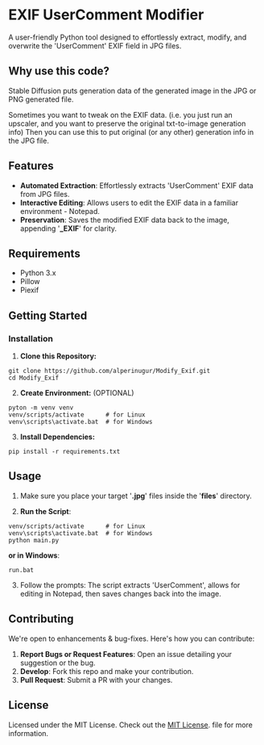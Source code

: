 # EXIF UserComment Modifier

A user-friendly Python tool designed to effortlessly extract, modify, and overwrite the 'UserComment' EXIF field in JPG files.

## Why use this code?

Stable Diffusion puts generation data of the generated image in the JPG or PNG generated file. 

Sometimes you want to tweak on the EXIF data. (i.e. you just run an upscaler, and you want to preserve the original txt-to-image generation info)
Then you can use this to put original (or any other) generation info in the JPG file.

## Features
* **Automated Extraction**: Effortlessly extracts 'UserComment' EXIF data from JPG files.
* **Interactive Editing**: Allows users to edit the EXIF data in a familiar environment - Notepad.
* **Preservation**: Saves the modified EXIF data back to the image, appending '**_EXIF**' for clarity.

## Requirements
* Python 3.x
* Pillow
* Piexif

## Getting Started
### **Installation**
1. **Clone this Repository:**

```
git clone https://github.com/alperinugur/Modify_Exif.git
cd Modify_Exif
```

2. **Create Environment:**    (OPTIONAL)

```
pyton -m venv venv
venv/scripts/activate      # for Linux
venv\scripts\activate.bat  # for Windows
```

3. **Install Dependencies:**

```
pip install -r requirements.txt
```

## Usage

1. Make sure you place your target '**.jpg**' files inside the '**files**' directory.

2. **Run the Script**:
```
venv/scripts/activate      # for Linux
venv\scripts\activate.bat  # for Windows
python main.py
```

**or in Windows**:
```
run.bat
```

3. Follow the prompts: The script extracts 'UserComment', allows for editing in Notepad, then saves changes back into the image.

## Contributing

We're open to enhancements & bug-fixes. Here's how you can contribute:

1. **Report Bugs or Request Features**: Open an issue detailing your suggestion or the bug.
2. **Develop**: Fork this repo and make your contribution.
3. **Pull Request**: Submit a PR with your changes.

## License

Licensed under the MIT License. Check out the  [MIT License](https://opensource.org/licenses/MIT). file for more information.
